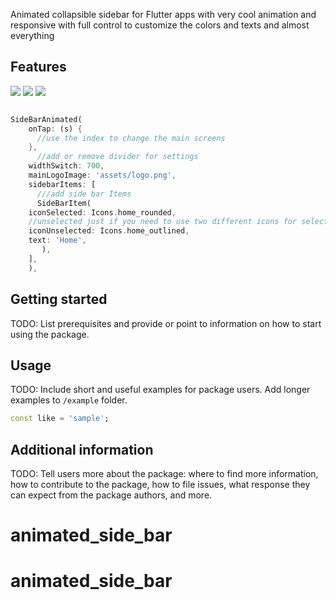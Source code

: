 <!--
This README describes the package. If you publish this package to pub.dev,
this README's contents appear on the landing page for your package.

For information about how to write a good package README, see the guide for
[writing package pages](https://dart.dev/guides/libraries/writing-package-pages).

For general information about developing packages, see the Dart guide for
[creating packages](https://dart.dev/guides/libraries/create-library-packages)
and the Flutter guide for
[developing packages and plugins](https://flutter.dev/developing-packages).
-->

Animated collapsible sidebar for Flutter apps with very cool animation and responsive with full control to customize the colors and texts and almost everything

## Features
<img src="https://github.com/mokhselim/animated_side_bar/blob/main/lib/screens/1.gif?raw=true">

<img src="https://github.com/mokhselim/animated_side_bar/blob/main/lib/screens/Screenshot%202023-10-26%20at%2011.08.09%E2%80%AFPM.png?raw=true">
<img src="https://github.com/mokhselim/animated_side_bar/blob/main/lib/screens/Screenshot%202023-10-26%20at%2011.08.30%E2%80%AFPM.png?raw=true">


~~~~dart

SideBarAnimated(
    onTap: (s) {
      //use the index to change the main screens
    },
      //add or remove divider for settings
    widthSwitch: 700,
    mainLogoImage: 'assets/logo.png',
    sidebarItems: [
      ///add side bar Items
      SideBarItem(
    iconSelected: Icons.home_rounded,
    //unselected just if you need to use two different icons for selected 
    iconUnselected: Icons.home_outlined,
    text: 'Home',
       ),
    ],
    ),
~~~~
<td>

</td>

## Getting started

TODO: List prerequisites and provide or point to information on how to
start using the package.

## Usage

TODO: Include short and useful examples for package users. Add longer examples
to `/example` folder.

```dart
const like = 'sample';
```

## Additional information

TODO: Tell users more about the package: where to find more information, how to
contribute to the package, how to file issues, what response they can expect
from the package authors, and more.
# animated_side_bar
# animated_side_bar
